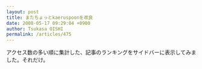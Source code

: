 ```yaml
---
layout: post
title: またちょっとkaeruspoonを改良
date: 2008-05-17 09:29:04 +0900
author: Tsukasa OISHI
permalink: /articles/475
---
```


アクセス数の多い順に集計した、記事のランキングをサイドバーに表示してみました。それだけ。


